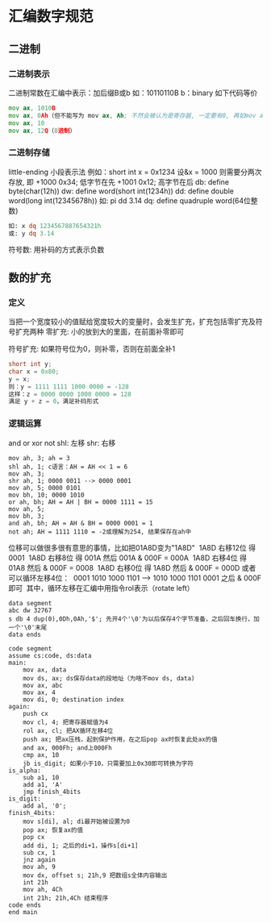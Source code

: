 # 汇编数字规范

## 二进制

### 二进制表示
二进制常数在汇编中表示：加后缀B或b 如：10110110B
b：binary
如下代码等价
```asm
mov ax, 1010B
mov ax, 0Ah（但不能写为 mov ax, Ah; 不然会被认为是寄存器, 一定要有0, 再如mov ax, ABCD; 语法错误)
mov ax, 10
mov ax, 12Q（8进制）
```
### 二进制存储
little-ending 小段表示法
例如：short int x = 0x1234
设&x = 1000
则需要分两次存放, 即
	+1000 0x34; 低字节在先
	+1001 0x12; 高字节在后
db: define byte(char(12h))
dw: define word(short int(1234h))
dd: define double word(long int(12345678h))
	如: pi dd 3.14
dq: define quadruple word(64位整数)
```asm
如: x dq 1234567887654321h
或: y dq 3.14
```

符号数: 用补码的方式表示负数

## 数的扩充
### 定义
当把一个宽度较小的值赋给宽度较大的变量时，会发生扩充，扩充包括零扩充及符号扩充两种
零扩充: 小的放到大的里面，在前面补零即可

符号扩充: 如果符号位为0，则补零，否则在前面全补1
```c
short int y;
char x = 0x80;
y = x;
则：y = 1111 1111 1000 0000 = -128
这样：z = 0000 0000 1000 0000 = 128
满足 y + z = 0，满足补码形式
```
### 逻辑运算
and or xor not
shl: 左移  shr: 右移
```assembly
mov ah, 3; ah = 3
shl ah, 1; c语言：AH = AH << 1 = 6
mov ah, 3;
shr ah, 1; 0000 0011 --> 0000 0001 
mov ah, 5; 0000 0101
mov bh, 10; 0000 1010
or ah, bh; AH = AH | BH = 0000 1111 = 15
mov ah, 5;
mov bh, 3;
and ah, bh; AH = AH & BH = 0000 0001 = 1
not ah; AH = 1111 1110 = -2或理解为254, 结果保存在ah中
```

位移可以做很多很有意思的事情，比如把01A8D变为"1A8D"
​	1A8D 右移12位 得 0001
​	1A8D 右移8位 得 001A 然后 001A & 000F = 000A
​	1A8D 右移4位 得 01A8 然后 & 000F = 0008
​	1A8D 右移0位 得 1A8D 然后 & 000F = 000D
或者可以循环左移4位：
​	0001 1010 1000 1101 --> 1010 1000 1101 0001 之后 & 000F 即可
​	其中，循环左移在汇编中用指令rol表示（rotate left）

```assembly
data segment
abc dw 32767
s db 4 dup(0),0Dh,0Ah,'$'; 先开4个'\0'为以后保存4个字节准备，之后回车换行，加一个'\0'末尾
data ends

code segment
assume cs:code, ds:data
main:
	mov ax, data
	mov ds, ax; ds保存data的段地址（为啥不mov ds, data)
	mov ax, abc
	mov ax, 4
	mov di, 0; destination index
again:
	push cx
	mov cl, 4; 把寄存器赋值为4
	rol ax, cl; 把AX循环左移4位
	push ax; 把ax压栈，起到保护作用，在之后pop ax时恢复此处ax的值
	and ax, 000Fh; and上000Fh
	cmp ax, 10
	jb is_digit; 如果小于10，只需要加上0x30即可转换为字符
is_alpha:
	sub a1, 10
	add a1, 'A'
	jmp finish_4bits
is_digit:
	add al, '0';
finish_4bits:
	mov s[di], al; di最开始被设置为0
	pop ax; 恢复ax的值
	pop cx
	add di, 1; 之后的di+1，操作s[di+1]
	sub cx, 1
	jnz again
	mov ah, 9
	mov dx, offset s; 21h,9 把数组s全体内容输出
	int 21h
	mov ah, 4Ch
	int 21h; 21h,4Ch 结束程序
code ends
end main
	
```











